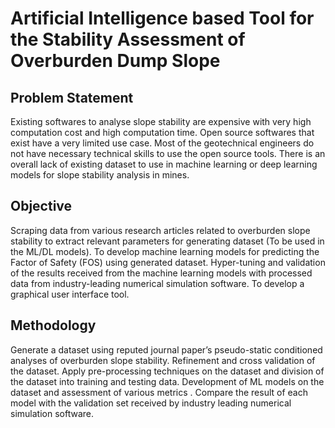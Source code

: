 # Artificial Intelligence based Tool for the Stability Assessment of Overburden Dump Slope 

## Problem Statement
Existing softwares to analyse slope stability are expensive with very high computation cost and high computation time.
Open source softwares that exist have a very limited use case. 
Most of the geotechnical engineers do not have necessary technical skills to use the open source tools.
There is an overall lack of existing dataset to use in machine learning or deep learning models for slope stability analysis in mines.


## Objective
Scraping data from various research articles related to overburden slope stability to extract relevant parameters for generating dataset (To be used in the ML/DL models).
To develop machine learning models for predicting the Factor of Safety (FOS) using generated dataset.
Hyper-tuning and validation of the results received from the machine learning models with processed data from industry-leading numerical simulation software.
To develop a graphical user interface tool.


## Methodology

Generate a dataset using reputed journal paper’s pseudo-static conditioned analyses of overburden slope stability.
Refinement and cross validation of the dataset.
Apply pre-processing techniques on the dataset and division of the dataset into training and testing data.
Development of ML models on the dataset and assessment of various metrics .
Compare the result of each model with the validation set received by industry leading numerical simulation software.


